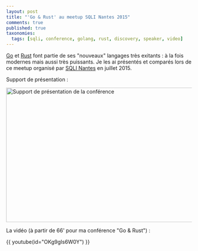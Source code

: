 ```yaml
---
layout: post
title: "'Go & Rust' au meetup SQLI Nantes 2015"
comments: true
published: true
taxonomies: 
  tags: [sqli, conference, golang, rust, discovery, speaker, video]
---
```


[Go](https://golang.org/) et [Rust](https://www.rust-lang.org/) font partie de ses "nouveaux" langages très exitants : à la fois modernes mais aussi très puissants.
Je les ai présentés et comparés lors de ce meetup organisé par [SQLI Nantes](http://www.sqli.com/) en juillet 2015.

Support de présentation :

[<img src="/images/prez-meetup-sqli-go-rust/cover.png" width="752" height="366" alt='Support de présentation de la conférence'>](http://blog.dlecan.com/meetupsqlinantes2015-prez/#2)

La vidéo (à partir de 66' pour ma conférence "Go & Rust") :

{{ youtube(id="OKg9gIs6W0Y") }}
